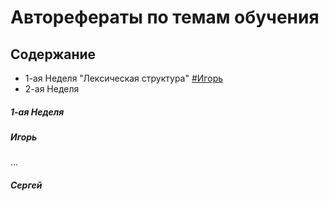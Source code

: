 # Авторефераты по темам обучения

## Содержание
* 1-ая Неделя "Лексическая структура" [#Игорь](#Игорь)
* 2-ая Неделя

##### 1-ая Неделя 
##### Игорь
...
##### Сергей
